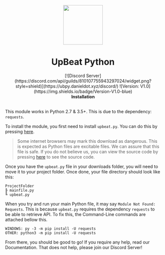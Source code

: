 <div align="center">
  <img src="https://media.discordapp.net/attachments/810107756421709827/810114469295685642/download.png" width="128px" style="max-width: 100%;">
  <h1>UpBeat Python</h1>
  [![Discord Server](https://discord.com/api/guilds/810107755943297024/widget.png?style=shield)](https://ubpy.danieldot.xyz/discord/)
  ![Version: V1.0](https://img.shields.io/badge/Version-V1.0-blue)
  <br>
  <b>Installation</b>
  <br>
</div>
<br>

This module works in Python 2.7 & 3.5+. This is due to the dependency: `requests`.

To install the module, you first need to install `upbeat.py`. You can do this by pressing [here](https://upbeatpy.ml/downloads/v1.0/upbeat.py).

> Some internet browsers may mark this download as dangerous. This is expected as Python files are excitable files. We can assure that this file is safe. If you do not believe us, you can view the source code by pressing [here](https://gitlab.com/danieldot/upbeatpython/-/blob/production/src/upbeat.py) to see the source code.

Once you have the `upbeat.py` file in your downloads folder, you will need to move it to your project folder. Once done, your file directory should look like this:
```
ProjectFolder
╠ mainfile.py
╚ upbeat.py
```
When you try and run your main Python file, it may say `Module Not Found: Requests`. This is because `upbeat.py` requires the dependency `requests` to be able to retrieve API. To fix this, the Command-Line commands are attached bellow this.
```
WINDOWS: py -3 -m pip install -U requests
OTHER: python3 -m pip install -U requests
```
From there, you should be good to go! If you require any help, read our Documentation. That does not help, please join our Discord Server!
